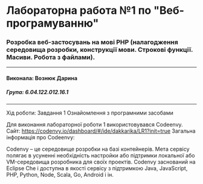 # Лабораторна работа №1 по "Веб-програмуванню"
### Розробка веб-застосувань на мові PHP (налагодження середовища розробки, конструкції мови. Строкові функції. Масиви. Робота з файлами).

***
#### Виконала: Вознюк Дарина
##### Група: 6.04.122.012.16.1

***

Хід роботи:
Завдання 1
Ознайомлення з програмними засобами

Для виконання лабораторної роботи 1 використовувався Codeenvy.
Сайт: https://codenvy.io/dashboard/#/ide/dakkarika/LR1?init=true
Загальна інформація про Codeenvy:

Codenvy – це середовище розробки на базі контейнерів. Мета сервісу полягає в усуненні необхідність настройки або підтримки локальної або VM-середовища розробника для своїх проектів.
Codenvy заснований на Eclipse Che і доступна в якості сервісу з підтримкою Java, JavaScript, PHP, Python, Node, Scala, Go, Android і ін.

